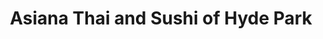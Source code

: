 ---
layout: place
title: "Asiana Thai and Sushi of Hyde Park"
permalink: /ohio/cincinnati/asiana-thai-and-sushi-of-hyde-park.html
stateAbbr: OH
stateName: Ohio
cityName: Cincinnati
place_id: ChIJ30muaoGyQYgRrX0KTqNEgU4
photos:
  - name: >-
      places/ChIJ30muaoGyQYgRrX0KTqNEgU4/photos/AeeoHcIrN9SE3YQFLVXUiMEX_uPURHkN2pp1OzYuucsPD6L5fGHx1Q5BwBqKNBLF2d5dm1kSRDhSl3QGZnOxlu_QVFZ5aqdeTdaJcM1zLR1oO5TZXgVbmri68H7G5kJl8uuUSDb566xOETpfTfwj6fMPOkb-z9o55Dd57XwUt4b-8H01TnN-jaup3XYqlHThdnspALp3TS_VcZZUKtifgHif2AsMsNOhwfuXenINlmiXMi2iNWrBcbWfCQyvFxowIcy2KtkaszDYEBEiJZN4k172LTC8obQSFJdxXGWe8iJZFaxS6Q
    widthPx: 1000
    heightPx: 750
    authorAttributions:
      - displayName: Asiana Thai and Sushi of Hyde Park
        uri: https://maps.google.com/maps/contrib/106768163276064485990
        photoUri: >-
          https://lh3.googleusercontent.com/a-/ALV-UjWha34xxTLEgseI34E9U4MbrVEW3nDgKHKh4JbfSW494yx6i84=s100-p-k-no-mo
    flagContentUri: >-
      https://www.google.com/local/imagery/report/?cb_client=maps_api_places.places_api&image_key=!1e10!2sAF1QipN8zHvMUb7oshE0EkyI_v83KUYXo0DB1mtTAyKa&hl=en-US
    googleMapsUri: >-
      https://www.google.com/maps/place//data=!3m4!1e2!3m2!1sAF1QipN8zHvMUb7oshE0EkyI_v83KUYXo0DB1mtTAyKa!2e10!4m2!3m1!1s0x8841b2816aae49df:0x4e8144a34e0a7dad
  - name: >-
      places/ChIJ30muaoGyQYgRrX0KTqNEgU4/photos/AeeoHcIZ1NLRYkswpuaLtlzPrvBdR_6jUF7xb7nxCZleRgZjtAO9pm0SCuxlf1hzSYC4f7FXlbxrsKfcA_s5pE3ujSymhXsMClCIda97cPjS8I9mROa7lZZrdpFJT2Anbpkz7AStrdUdMpWDeDpRzkrjmNIVfRorbSsSoArip2i1KzdGDYqYZVwBDbSsIYT81DkGw7GdRHvX49GbCTu2CXW5AEIPqXFL_tYzc7-urZFNK_mZK313WSO6XrfETvuSaOIo9CKGluk15inDrf0stje-mJ1stobs-EkoKganf4jsxnExzw
    widthPx: 4032
    heightPx: 3024
    authorAttributions:
      - displayName: Asiana Thai and Sushi of Hyde Park
        uri: https://maps.google.com/maps/contrib/106768163276064485990
        photoUri: >-
          https://lh3.googleusercontent.com/a-/ALV-UjWha34xxTLEgseI34E9U4MbrVEW3nDgKHKh4JbfSW494yx6i84=s100-p-k-no-mo
    flagContentUri: >-
      https://www.google.com/local/imagery/report/?cb_client=maps_api_places.places_api&image_key=!1e10!2sAF1QipMF-UtBwBvrEM7EBTJKLvzTpuShkYPdfb8e_l-e&hl=en-US
    googleMapsUri: >-
      https://www.google.com/maps/place//data=!3m4!1e2!3m2!1sAF1QipMF-UtBwBvrEM7EBTJKLvzTpuShkYPdfb8e_l-e!2e10!4m2!3m1!1s0x8841b2816aae49df:0x4e8144a34e0a7dad
  - name: >-
      places/ChIJ30muaoGyQYgRrX0KTqNEgU4/photos/AeeoHcJvgkoHSHakAnnHb4fPbbesIBAqjojvCfv6oJ7iZLQOs-aiIhUN-XgwO7GNBtV6Pv52wjR10wqMEs9vwUvW3zFvEOmcsnXLC_OswwikJgCgx9QjQ7Es9qUqBDK0q5P8xF1uPyhCb-J4uwZ9BcIhZuX754qLGmyDI370buVk_srrkEqIHUmdoIAcnRN-5QsEY653OXDVZJlpGFrLHohBVvDC3TOwIyRVciGnSJ7AqL33Ei6HcPyLSZ_nXb03iCu6Uk7mdjBBo9b2yevzPErS6Ozy-tdlaZ-KHe-6t06kRE6qXLEqR0qGhiEyDk0Pn8IJA4FgvZjtN2061C5XOhInslhG3YkZToX8IYakX29d9DybBBbWGB4lcaylAfS2J578YoX2qYfadiUQ_f5IDi5kTUfzJNjfRMVyX-r7gDemZXY
    widthPx: 3024
    heightPx: 4032
    authorAttributions:
      - displayName: Jeff Jones
        uri: https://maps.google.com/maps/contrib/101142884135535226165
        photoUri: >-
          https://lh3.googleusercontent.com/a/ACg8ocL53iUnh-cj2z-QxXApEhM2KJSR1rS8b8rkYmI8Qu7YhUszVQ=s100-p-k-no-mo
    flagContentUri: >-
      https://www.google.com/local/imagery/report/?cb_client=maps_api_places.places_api&image_key=!1e10!2sCIHM0ogKEICAgIC_p4Dhbg&hl=en-US
    googleMapsUri: >-
      https://www.google.com/maps/place//data=!3m4!1e2!3m2!1sCIHM0ogKEICAgIC_p4Dhbg!2e10!4m2!3m1!1s0x8841b2816aae49df:0x4e8144a34e0a7dad
  - name: >-
      places/ChIJ30muaoGyQYgRrX0KTqNEgU4/photos/AeeoHcJQPhfPAY59dCRyc1tpuUhT2E35pbr8MlteK7e_UwGdG4qoJtZJdvtpJ0ccSgodQ6yjgkSqqhebkve_sknPMbBExzrpW6M4oQOdA3nHAE8bB_Yyu91BDNhYsl1p7cVXwQXYkTABsXH-aT2evB69ey5lajk7g8K0BGfVPhV_yd5WAO6kgQREpGNLa3A-SJRDLaJnvHLk0GnIr9McuKOHbT5UAwzAV8VG3pv2c3Hy8uQhFmnkjpLvWWPbQHfgcdXQIN0k25JVLsg9Y_H8wJXNzdWKqnS-UwiZfLhyFkiJgNrS7iA7oPU9z8jpPIJcbeXy-MKhOcy-ULSZskO42amb7qQVARDIasXfj_I7tLvq3kVmvQo2Cnm89vsVhKsNquEo4oE0rb6Ym6_1zMu7f1sqTwnCRQihlTBqxdIQlI0Ms0Y
    widthPx: 3000
    heightPx: 4000
    authorAttributions:
      - displayName: Daniel Guarnieri
        uri: https://maps.google.com/maps/contrib/100001383923992843491
        photoUri: >-
          https://lh3.googleusercontent.com/a-/ALV-UjVZ4XZQitpaZaG89FYcmtMW27uMR6p5veKjLRDMKuLzu93h-P1C5Q=s100-p-k-no-mo
    flagContentUri: >-
      https://www.google.com/local/imagery/report/?cb_client=maps_api_places.places_api&image_key=!1e10!2sCIHM0ogKEICAgICzwIq4UQ&hl=en-US
    googleMapsUri: >-
      https://www.google.com/maps/place//data=!3m4!1e2!3m2!1sCIHM0ogKEICAgICzwIq4UQ!2e10!4m2!3m1!1s0x8841b2816aae49df:0x4e8144a34e0a7dad
  - name: >-
      places/ChIJ30muaoGyQYgRrX0KTqNEgU4/photos/AeeoHcIHy3M-pp6Hnn97GYj119dsS-CZPujsdGXZEsweyzgX0TXUzRkVnp1NsnfJ-c3iI6ZZF7-31rwLhOafJHTaOn9ilep5VDemiNGiBDu_74Ck53cMiXnBsY1uQARyqxDBd_Khr5LrNphyZuld1MoCrPF3fxz_ntwl-0JXIbvr17wS02KHWU8JLyLB9A83HqWr6i2Du1InT3ubW5K77juHJB9il5ZRMsvq90pmE0VpRoor8CrhWuAkkPz-fK4YqyUkBoeoRe2AWu8YDmy1Fk-FzLUpIkB1RjkDYfROIcY9BG3X39uHy94MUS5Rw6OOrkO-wGwyFvhd2bJL92haZ7wA5-O2dMJPqpYegmRk_yssAIVNXIJUnoOplgNSfC8NlK_Re7awk061TnmR9V4uUCaY8bqWK2-NfsPntLLWicKGsoOp_tYd
    widthPx: 4800
    heightPx: 3542
    authorAttributions:
      - displayName: BillyBobLee Swagger
        uri: https://maps.google.com/maps/contrib/105411019430147835690
        photoUri: >-
          https://lh3.googleusercontent.com/a-/ALV-UjUaCYnb61IihC6jXObP2SJ69tblNX0yPh_TYYvMmIaILyV_KwE=s100-p-k-no-mo
    flagContentUri: >-
      https://www.google.com/local/imagery/report/?cb_client=maps_api_places.places_api&image_key=!1e10!2sCIHM0ogKEICAgIDJ_7CZugE&hl=en-US
    googleMapsUri: >-
      https://www.google.com/maps/place//data=!3m4!1e2!3m2!1sCIHM0ogKEICAgIDJ_7CZugE!2e10!4m2!3m1!1s0x8841b2816aae49df:0x4e8144a34e0a7dad
  - name: >-
      places/ChIJ30muaoGyQYgRrX0KTqNEgU4/photos/AeeoHcKIom4ZbRSTQdvgb0jtEjjw2yOTzJIZWW9m48EATU6sHw8U-BB3AHYhlXsByFKmcE-hV_Ci50M6ezh0yTysY7vielx8Ig42u7kieu0XSDkQetPGy8T-oGChcuenoWL5pJLbJQmxMI-FdVrZM8cyyUiwq1qvDs6Pgd9NuXlHAjqnRn87Y70iaSAabSTNgmgfWlXhhxKEEUMwXNq-BycFSh4hLjUQCuZN9kZ49rZLiJevBy3GJGAvrW_Mkaw20DYOK7qytCvuo8nqDCTj6nx1d2KvA5wCUTARyI5yORIGUhLgtq7RwT3riutP71Iov5QNnFhdWindMWniZx7QKep5QW1b8n8H4Hfk3Nk_gHoB8usuDvejwAaYkX5eQq2ZPdudxjZJLXYcSopGqUgpJou3LBtlFL4HMuzGb45FluJM7horHA
    widthPx: 3000
    heightPx: 4000
    authorAttributions:
      - displayName: Morgan Taylor
        uri: https://maps.google.com/maps/contrib/101952236130707958470
        photoUri: >-
          https://lh3.googleusercontent.com/a-/ALV-UjVYDKR-oOgL6sxpkmZQ09TMZ81ucoLfBwN5I8lMhsULl5unOuH3WQ=s100-p-k-no-mo
    flagContentUri: >-
      https://www.google.com/local/imagery/report/?cb_client=maps_api_places.places_api&image_key=!1e10!2sCIHM0ogKEICAgIDr_POiHA&hl=en-US
    googleMapsUri: >-
      https://www.google.com/maps/place//data=!3m4!1e2!3m2!1sCIHM0ogKEICAgIDr_POiHA!2e10!4m2!3m1!1s0x8841b2816aae49df:0x4e8144a34e0a7dad
  - name: >-
      places/ChIJ30muaoGyQYgRrX0KTqNEgU4/photos/AeeoHcIYIeA4o2XK6yj1aomp8NHPxfAON6vtk2zqlMvHc-lndpTcqfsC0gQtRSCu3mM2stEsfTVgFkKHS5YtzSL2FZG_2tkSZVHLWU4YnAmmnlXJdPRWM9Zm8ZcIyQukoYneEEla8f7sPT4UauJu5-vllNtU1XOBdWLP3F_QMo197G4UjGe1yGYHPm6bcQ_41N4rUvrZWovdteOgA3aAS3PoaR7zpNde6y-jPsN40D9fQFojx4x7C7qbIHbhXYV5ZIPeDkwaGOtK4DNXH95VPszaHynwPA3Ao2p9BFSYntmmIFU4boQPy6NbVxLG4ZvLEBDrxsN-P7RjNEWihbrZJ8xIP0c8ALjnjN6VSUsDCDW_PrPzzN-z9Qvc1Duw4Tm0XpNNE-kNC8lJy9bCyw0aUWNnmXmM7eszrNLhPCiINjaUU0y4990I
    widthPx: 3024
    heightPx: 4032
    authorAttributions:
      - displayName: Gaurav Mathur
        uri: https://maps.google.com/maps/contrib/117449154466273687861
        photoUri: >-
          https://lh3.googleusercontent.com/a-/ALV-UjUoU4lYLsmgxVTDoH0WTyU-dwmIVh_ht_2bpVYS_HqhyboQ1RE6=s100-p-k-no-mo
    flagContentUri: >-
      https://www.google.com/local/imagery/report/?cb_client=maps_api_places.places_api&image_key=!1e10!2sCIHM0ogKEICAgICXw4ec9wE&hl=en-US
    googleMapsUri: >-
      https://www.google.com/maps/place//data=!3m4!1e2!3m2!1sCIHM0ogKEICAgICXw4ec9wE!2e10!4m2!3m1!1s0x8841b2816aae49df:0x4e8144a34e0a7dad
  - name: >-
      places/ChIJ30muaoGyQYgRrX0KTqNEgU4/photos/AeeoHcJcksbSpjnhJN57YhRVNqHK3W0Py-NveYAvC-MAalNKooHth12XBd3gV6sfVpTWGcm2BxQsAsfHArMx8BU7AQftU7FJyk2uaZw8PX4lqzc7cZEFOamoMRZDhtgIQJrSP2zQF4ICdrP2sFsoTiMljrnSrcL169sfxB2z11d6hwf33CXSoOw-qSkqsbYfIUhE6ThQ-QqHqBLIiw2GnQ5HmAElEestUGkBFlgWhU5u1WgHBZfxA4YUdbV88o5lwWBtpTNRIM8oXL1Upv_xYAL-CHM5MrStjFvMLdOflXQXs1e3Sv1qDjj5rqb7-h56F-mWCIgXZtv8g2xZRJWGdemKcgpvzqNDgIn5EFHyQ1oNZQOHoTk9X7g2GP-i5CJRAnw_ncx_2b46X7mo2qpOm3odkciGryBjFD_sLLCn6a5Y_AljKw
    widthPx: 3024
    heightPx: 4032
    authorAttributions:
      - displayName: Angel Kreal
        uri: https://maps.google.com/maps/contrib/102529579695550753510
        photoUri: >-
          https://lh3.googleusercontent.com/a-/ALV-UjVmk4BUdpp32G-Pw2Hw-CAdM8zZFwkFnbns-Q4E5h_VbK4kVcoIxA=s100-p-k-no-mo
    flagContentUri: >-
      https://www.google.com/local/imagery/report/?cb_client=maps_api_places.places_api&image_key=!1e10!2sCIHM0ogKEICAgICXxqTQfw&hl=en-US
    googleMapsUri: >-
      https://www.google.com/maps/place//data=!3m4!1e2!3m2!1sCIHM0ogKEICAgICXxqTQfw!2e10!4m2!3m1!1s0x8841b2816aae49df:0x4e8144a34e0a7dad
  - name: >-
      places/ChIJ30muaoGyQYgRrX0KTqNEgU4/photos/AeeoHcKGtNDvgtXxq8OODkkhMh661uDuV0Rwspl2-SXv1otjuZBtlf9qv3-TuLlMWyrcYemMcnKdxegZcf6iovPLoYiWgqGAlnOoaGmO9ksKEvkAttkstRnSzqz-4cS4pooUnEYncDehatXLzd2X7DMLd-_USNIBYo93Rjj0lQE4WehTt96v9IZQ38eUKGWk_6Ht31JsWMmcWHhHpQ3ALfzSsf-KhO6VXXTmlXLMKYNNwEoymcn2yOKbARoruHRPYF-NpHn8sgAxEKF3sPOl8GBzQ_sgBB1IVRzZuyEEUjBwUUexjW-UNwvtxP9rItj2t5EiuhI_jcNgSqDmlfXicEmJ6knuTD3hz0rcxxg0alu3Z20nM0n7A-JkWgpMBQiVe_kMQr-o5MooGp36GFn0tjymX_3qbh8vzfGJaY2CPXb8dBHHNLus
    widthPx: 4032
    heightPx: 2268
    authorAttributions:
      - displayName: Boe Didiet
        uri: https://maps.google.com/maps/contrib/105383236660848764450
        photoUri: >-
          https://lh3.googleusercontent.com/a-/ALV-UjWdBK1PLnUOoZ3JtuVrLyCfOSB8_Dbyru9eZVBLWZvVixPptnft=s100-p-k-no-mo
    flagContentUri: >-
      https://www.google.com/local/imagery/report/?cb_client=maps_api_places.places_api&image_key=!1e10!2sCIHM0ogKEICAgIDh4prgjgE&hl=en-US
    googleMapsUri: >-
      https://www.google.com/maps/place//data=!3m4!1e2!3m2!1sCIHM0ogKEICAgIDh4prgjgE!2e10!4m2!3m1!1s0x8841b2816aae49df:0x4e8144a34e0a7dad
  - name: >-
      places/ChIJ30muaoGyQYgRrX0KTqNEgU4/photos/AeeoHcLXOQiID0CwlbToAidWnl27K4m_iJATMGqsj6OP-UG8GMPhofRkpXsdO6af6WKj5uCHudA_g87BulIGpC53X-Wms4Nq78LwKW6ArStGTqDfuoTNPZhUlugjbPuu0L73bISr-p--Yndk_RcX8NxKybby52GUiVccV6rSfEO60a81QdxtdMPGCCh0L6Yt322NI4sWTySO18zf4YoTvDNBjVvSpp_j5-iYJ-usqUfSzeB-2c77TAoVlvuWtD_1zhfSdbZ2wRInZOFg3cV6UMpG4GdZx1bzka79OMsgwjsE7opQMwvdLpvZ1m8CQEivFOSkeuklX4dZleQb0Ac20XVucTg6wmVJvgOYF7MI9i8aW33579JxWxQC8hNHEsY62eTBqfDFtsAFffinRZ_JE3aySsxi8VmvBzYpvSvn-m5Dzas
    widthPx: 4000
    heightPx: 2252
    authorAttributions:
      - displayName: Michelle W.
        uri: https://maps.google.com/maps/contrib/108241937592380158579
        photoUri: >-
          https://lh3.googleusercontent.com/a-/ALV-UjWavf1JAVLSRPa34LOwmQ8TDlsSEJwAGHFMaWdS_eMh_amLGXGm=s100-p-k-no-mo
    flagContentUri: >-
      https://www.google.com/local/imagery/report/?cb_client=maps_api_places.places_api&image_key=!1e10!2sCIHM0ogKEICAgICj8ZHkKQ&hl=en-US
    googleMapsUri: >-
      https://www.google.com/maps/place//data=!3m4!1e2!3m2!1sCIHM0ogKEICAgICj8ZHkKQ!2e10!4m2!3m1!1s0x8841b2816aae49df:0x4e8144a34e0a7dad
address: 3922 Edwards Rd, Cincinnati, OH 45209, USA
street: 3922 Edwards Rd
city: Cincinnati
state: OH
zip: '45209'
country: USA
neighborhood: Oakley
latitude: '39.150757'
longitude: '-84.442121'
accessibility_options:
  wheelchairAccessibleParking: true
  wheelchairAccessibleRestroom: true
  wheelchairAccessibleSeating: true
business_status: OPERATIONAL
name: Asiana Thai and Sushi of Hyde Park
google_maps_links:
  directionsUri: >-
    https://www.google.com/maps/dir//''/data=!4m7!4m6!1m1!4e2!1m2!1m1!1s0x8841b2816aae49df:0x4e8144a34e0a7dad!3e0
  placeUri: https://maps.google.com/?cid=5656878075133722029
  writeAReviewUri: >-
    https://www.google.com/maps/place//data=!4m3!3m2!1s0x8841b2816aae49df:0x4e8144a34e0a7dad!12e1
  reviewsUri: >-
    https://www.google.com/maps/place//data=!4m4!3m3!1s0x8841b2816aae49df:0x4e8144a34e0a7dad!9m1!1b1
  photosUri: >-
    https://www.google.com/maps/place//data=!4m3!3m2!1s0x8841b2816aae49df:0x4e8144a34e0a7dad!10e5
primary_type: Thai Restaurant
opening_hours:
  regular: null
  current: null
secondary_opening_hours:
  regular:
    weekdayDescriptions: null
    type: null
  current:
    weekdayDescriptions: null
    type: null
phone: +1-513-351-0999
price_level: null
price_range: null
rating: null
rating_count: 0
website: null
description: null
reviews: null
parking_options: null
payment_options: null
allow_dogs: null
curbside_pickup: null
delivery: null
dine_in: null
good_for_children: null
good_for_groups: null
good_for_sports: null
live_music: null
menu_for_children: null
outdoor_seating: null
reservable: null
restroom: null
serves_beer: null
serves_breakfast: null
serves_brunch: null
serves_cocktails: null
serves_coffee: null
serves_dinner: null
serves_dessert: null
serves_lunch: null
serves_vegetarian_food: null
serves_wine: null
takeout: null

---